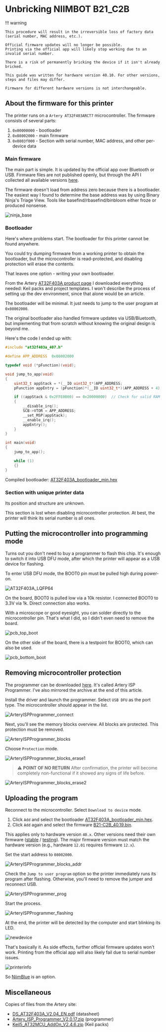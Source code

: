 # Unbricking NIIMBOT B21_C2B

!!! warning

    This procedure will result in the irreversible loss of factory data
    (serial number, MAC address, etc.).

    Official firmware updates will no longer be possible.
    Printing via the official app will likely stop working due to an
    invalid serial number.

    There is a risk of permanently bricking the device if it isn't already
    bricked.

    This guide was written for hardware version 40.10. For other versions,
    steps and files may differ.

    Firmware for different hardware versions is not interchangeable.

## About the firmware for this printer

The printer runs on a `Artery AT32F403ARCT7` microcontroller. The
firmware consists of several parts:

1.  `0x00000000` - bootloader
2.  `0x08002000` - main firmware
3.  `0x0803f000` - Section with serial number, MAC address, and other per-device data

### Main firmware

The main part is simple. It is updated by the official app over
Bluetooth or USB.
Firmware files are not published openly, but through the API I collected
all available versions [here](https://dev.mmote.ru/niimbot-fw/).

The firmware doesn't load from address zero because there is a
bootloader.
The easiest way I found to determine the base address was by using
Binary Ninja's Triage View.
Tools like basefind/rbasefind/binbloom either froze or produced
nonsense.

![ninja_base](../files/b21_c2b/unbrick/ninja_base.png)

### Bootloader

Here's where problems start. The bootloader for this printer cannot be
found anywhere.

You could try dumping firmware from a working printer to obtain the
bootloader, but the microcontroller is read-protected, and disabling protection will
erase the contents.

That leaves one option - writing your own bootloader.

From the Artery [AT32F403A product page](https://www.arterychip.com/en/product/AT32F403A.jsp) I downloaded
everything needed: Keil packs and project templates.
I won't describe the process of setting up the dev environment, since
that alone would be an article.

The bootloader will be minimal. It just needs to jump to the user
program at `0x08002000`.

The original bootloader also handled firmware updates via USB/Bluetooth,
but implementing that from scratch without knowing the original design
is beyond me.

Here's the code I ended up with:

```c
#include "at32f403a_407.h"

#define APP_ADDRESS  0x08002000

typedef void (*pFunction)(void);

void jump_to_app(void)
{
    uint32_t appStack = *(__IO uint32_t*)APP_ADDRESS;
    pFunction appEntry = (pFunction)*(__IO uint32_t*)(APP_ADDRESS + 4);

    if ((appStack & 0x2FFE0000) == 0x20000000)  // Check for valid RAM address
    {
        __disable_irq();
        SCB->VTOR = APP_ADDRESS;
        __set_MSP(appStack);
        __enable_irq();
        appEntry();
    }
}

int main(void)
{
    jump_to_app();

    while (1)
    {}
}
```

Compiled bootloader: [AT32F403A_bootloader_min.hex](../files/b21_c2b/unbrick/AT32F403A_bootloader_min.hex)

### Section with unique printer data

Its position and structure are unknown.

This section is lost when disabling microcontroller protection.
At best, the printer will think its serial number is all ones.

## Putting the microcontroller into programming mode

Turns out you don't need to buy a programmer to flash this chip.
It's enough to switch it into USB DFU mode, after which the printer will
appear as a USB device for flashing.

To enter USB DFU mode, the BOOT0 pin must be pulled high during
power-on.

![AT32F403A_LQFP64](../files/b21_c2b/unbrick/AT32F403A_LQFP64.png "AT32F403ARCT7")

On the board, BOOT0 is pulled low via a 10k resistor. I connected BOOT0
to 3.3V via 1k. Direct connection also works.

With a microscope or good eyesight, you can solder directly to the
microcontroller pin. That's what I did, so I didn't even need to remove
the board.

![pcb_top_boot](../files/b21_c2b/b21_c2b_pcb_top_boot.jpg)

On the other side of the board, there is a testpoint for BOOT0, which
can also be used.

![pcb_bottom_boot](../files/b21_c2b/b21_c2b_pcb_bottom_boot.jpg)

## Removing microcontroller protection

The programmer can be downloaded
[here](https://www.arterychip.com/en/support/index.jsp). It's called
Artery ISP Programmer.
I've also mirrored the archive at the end of this article.

Install the driver and launch the programmer. Select `USB DFU` as the
port type. The microcontroller should appear in the list.

![ArteryISPProgrammer_connect](../files/b21_c2b/unbrick/ArteryISPProgrammer_connect.png)

Next, you'll see the memory blocks overview. All blocks are protected.
This protection must be removed.

![ArteryISPProgrammer_blocks](../files/b21_c2b/unbrick/ArteryISPProgrammer_blocks.png)

Choose `Protection` mode.

![ArteryISPProgrammer_blocks_erase1](../files/b21_c2b/unbrick/ArteryISPProgrammer_blocks_erase1.png)

> ⚠️ **POINT OF NO RETURN**
> After confirmation, the printer will become completely non-functional
> if it showed any signs of life before.

![ArteryISPProgrammer_blocks_erase2](../files/b21_c2b/unbrick/ArteryISPProgrammer_blocks_erase2.png)

## Uploading the program

Reconnect to the microcontroller. Select `Download to device` mode.

1.  Click `Add` and select the bootloader
    [AT32F403A_bootloader_min.hex](../files/b21_c2b/unbrick/AT32F403A_bootloader_min.hex).
2.  Click `Add` again and select the firmware
    [B21-C2B_40.19.bin](../files/b21_c2b/unbrick/B21-C2B_40.19.bin).

This applies only to hardware version `40.x`. Other versions need their
own firmware ([stable](https://dev.mmote.ru/niimbot-fw/stable/B21-C2B/)
/ [testing](https://dev.mmote.ru/niimbot-fw/testing/B21-C2B/)).
The major firmware version must match the hardware version (e.g.,
hardware `12.01` requires firmware `12.x`).

Set the start address to `08002000`.

![ArteryISPProgrammer_blocks_addr](../files/b21_c2b/unbrick/ArteryISPProgrammer_addr.png)

Check the `Jump to user program` option so the printer immediately runs
its program after flashing. Otherwise, you'll need to remove the jumper
and reconnect USB.

![ArteryISPProgrammer_prog](../files/b21_c2b/unbrick/ArteryISPProgrammer_prog.png)

Start the process.

![ArteryISPProgrammer_flashing](../files/b21_c2b/unbrick/ArteryISPProgrammer_flashing.png)

At the end, the printer will be detected by the computer and start
blinking its LED.

![newdevice](../files/b21_c2b/unbrick/newdevice.png)

That's basically it. As side effects, further official firmware updates
won't work.
Printing from the official app will also likely fail due to serial
number issues.

![printerinfo](../files/b21_c2b/unbrick/printerinfo.png)

So [NiimBlue](https://niim.blue) is an option.

## Miscellaneous

Copies of files from the Artery site:

- [DS_AT32F403A_V2.04_EN.pdf](../files/b21_c2b/unbrick/DS_AT32F403A_V2.04_EN.pdf) (datasheet)
- [Artery_ISP_Programmer_V2.0.17.zip](../files/b21_c2b/unbrick/Artery_ISP_Programmer_V2.0.17.zip)
  (programmer)
- [Keil5_AT32MCU_AddOn_V2.4.6.zip](../files/b21_c2b/unbrick/Keil5_AT32MCU_AddOn_V2.4.6.zip)
  (Keil packs)
